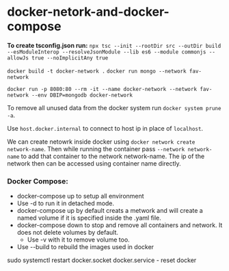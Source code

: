 # docker-netork-and-docker-compose


**To create tsconfig.json run:**
`npx tsc --init --rootDir src --outDir build --esModuleInterop --resolveJsonModule --lib es6 --module commonjs --allowJs true --noImplicitAny true`


`docker build -t docker-network .`
`docker run mongo --network fav-network`

`docker run -p 8080:80 --rm -it --name docker-network --network fav-network --env DBIP=mongodb docker-network`

To remove all unused data from the docker system run `docker system prune -a`.

Use `host.docker.internal` to connect to host ip in place of `localhost`.

We can create netowrk inside docker using `docker network create network-name`. Then while running the container pass `--network network-name` to add that container to the network network-name. The ip of the network then can be accessed using container name directly.


### Docker Compose:
- docker-compose up to setup all environment
- Use -d to run it in detached mode.
- docker-compose up by default creats a metwork and will create a named volume if it is specified inside the .yaml file.
- docker-compose down to stop and remove all containers and network. It does not delete volumes by default.
    - Use -v with it to remove volume too.
- Use --build to rebuild the images used in docker


sudo systemctl restart docker.socket docker.service - reset docker 
